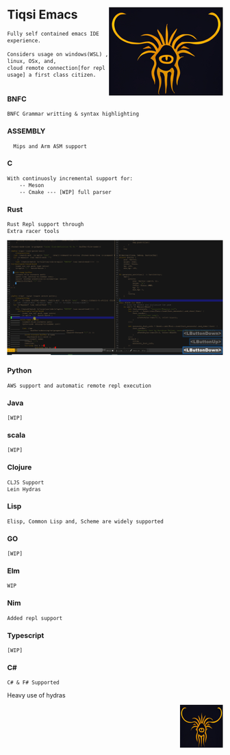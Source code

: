# Tiqsi Emacs <a href="https://github.com/SerialDev/tiqsi-emacs/"> <img align="right" src="gifs/tiqsi.jpeg"></a> 
  
  
  
  
  
```
Fully self contained emacs IDE experience.  

Considers usage on windows(WSL) , linux, OSx, and,
cloud remote connection[for repl usage] a first class citizen.
      
```

### BNFC
```
BNFC Grammar writting & syntax highlighting
```

### ASSEMBLY
```
  Mips and Arm ASM support
```

### C
```
With continuosly incremental support for:  
    -- Meson  
    -- Cmake --- [WIP] full parser  
```

### Rust
```
Rust Repl support through  
Extra racer tools
```
![Rust racer tweaks](gifs/racer-insert.gif)

### Python
```
AWS support and automatic remote repl execution
```
### Java
```
[WIP]
```

### scala
```
[WIP]
```

### Clojure
```
CLJS Support  
Lein Hydras
```

### Lisp 
```
Elisp, Common Lisp and, Scheme are widely supported
```

### GO
```
[WIP]
```

### Elm
```
WIP
```

### Nim
```
Added repl support
```

### Typescript
```
[WIP]
```
### C# 
```
C# & F# Supported
```

Heavy use of hydras 


<img align="right" width="100" height="100" src="gifs/tiqsi.jpeg">


